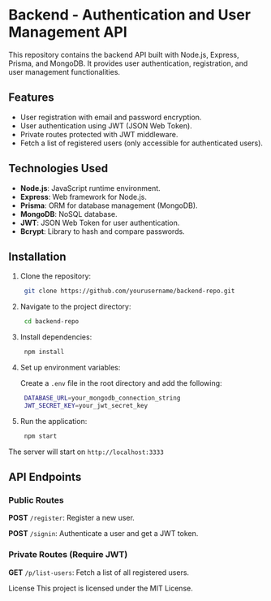 # Backend - Authentication and User Management API

This repository contains the backend API built with Node.js, Express, Prisma, and MongoDB. It provides user authentication, registration, and user management functionalities.

## Features

- User registration with email and password encryption.
- User authentication using JWT (JSON Web Token).
- Private routes protected with JWT middleware.
- Fetch a list of registered users (only accessible for authenticated users).

## Technologies Used

- **Node.js**: JavaScript runtime environment.
- **Express**: Web framework for Node.js.
- **Prisma**: ORM for database management (MongoDB).
- **MongoDB**: NoSQL database.
- **JWT**: JSON Web Token for user authentication.
- **Bcrypt**: Library to hash and compare passwords.

## Installation

1. Clone the repository:

   ```bash
    git clone https://github.com/yourusername/backend-repo.git

   ```

2. Navigate to the project directory:

   ```bash
    cd backend-repo

   ```

3. Install dependencies:

   ```bash
    npm install

   ```

4. Set up environment variables:

   Create a `.env` file in the root directory and add the following:

   ```bash
    DATABASE_URL=your_mongodb_connection_string
    JWT_SECRET_KEY=your_jwt_secret_key

   ```

5. Run the application:

   ```bash
    npm start
   ```

The server will start on `http://localhost:3333`

## API Endpoints

### Public Routes

**POST** `/register`: Register a new user.

**POST** `/signin`: Authenticate a user and get a JWT token.

### Private Routes (Require JWT)

**GET** `/p/list-users`: Fetch a list of all registered users.

License
This project is licensed under the MIT License.
